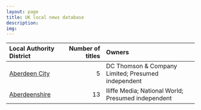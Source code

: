 ```yaml
---
layout: page
title: UK local news database
description: 
img: 
---
```




<div class="flourish-embed flourish-map" data-src="visualisation/13054897"><script src="https://public.flourish.studio/resources/embed.js"></script></div>



<div class="flourish-embed flourish-map" data-src="visualisation/13059565"><script src="https://public.flourish.studio/resources/embed.js"></script></div>

|Local Authority District | Number of titles|Owners                                             |
|:------------------------|----------------:|:--------------------------------------------------|
|[Aberdeen City](aberdeen_city_index.md)|                5|DC Thomson & Company Limited; Presumed independent |
|[Aberdeenshire](aberdeenshire_index.md)|               13|Iliffe Media; National World; Presumed independent |